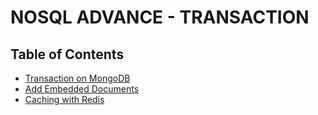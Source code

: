 # NOSQL ADVANCE - TRANSACTION

## Table of Contents

- [Transaction on MongoDB](https://www.mongodb.com/docs/drivers/node/current/fundamentals/transactions/)
- [Add Embedded Documents](https://www.mongodb.com/docs/manual/reference/operator/update/addToSet/)
- [Caching with Redis](https://www.npmjs.com/package/ioredis)
